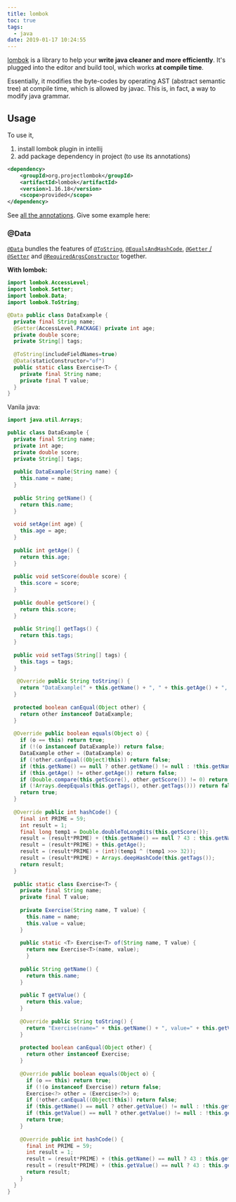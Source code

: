 ```yaml
---
title: lombok
toc: true
tags:
  - java
date: 2019-01-17 10:24:55
---
```



[lombok](https://projectlombok.org/) is a library to help your **write java cleaner and more efficiently**. It's plugged into the editor and build tool, which works **at compile time**. 

Essentially, it modifies the byte-codes by operating AST (abstract semantic tree) at compile time, which is allowed by javac. This is, in fact, a way to modify java grammar.

## Usage

To use it,

1. install lombok plugin in intellij
2. add package dependency in project (to use its annotations)

```xml
<dependency>
    <groupId>org.projectlombok</groupId>
    <artifactId>lombok</artifactId>
    <version>1.16.18</version>
    <scope>provided</scope>
</dependency>
```

See [all the annotations](https://projectlombok.org/features/all). Give some example here:

### @Data

[`@Data`](https://projectlombok.org/features/Data) bundles the features of   [`@ToString`](https://projectlombok.org/features/ToString), [`@EqualsAndHashCode`](https://projectlombok.org/features/EqualsAndHashCode), [`@Getter` / `@Setter`](https://projectlombok.org/features/GetterSetter) and [`@RequiredArgsConstructor`](https://projectlombok.org/features/constructor) together.

**With lombok:**

```java
import lombok.AccessLevel;
import lombok.Setter;
import lombok.Data;
import lombok.ToString;

@Data public class DataExample {
  private final String name;
  @Setter(AccessLevel.PACKAGE) private int age;
  private double score;
  private String[] tags;
  
  @ToString(includeFieldNames=true)
  @Data(staticConstructor="of")
  public static class Exercise<T> {
    private final String name;
    private final T value;
  }
}
```

Vanila java:

```java
import java.util.Arrays;

public class DataExample {
  private final String name;
  private int age;
  private double score;
  private String[] tags;
  
  public DataExample(String name) {
    this.name = name;
  }
  
  public String getName() {
    return this.name;
  }
  
  void setAge(int age) {
    this.age = age;
  }
  
  public int getAge() {
    return this.age;
  }
  
  public void setScore(double score) {
    this.score = score;
  }
  
  public double getScore() {
    return this.score;
  }
  
  public String[] getTags() {
    return this.tags;
  }
  
  public void setTags(String[] tags) {
    this.tags = tags;
  }
  
   @Override public String toString() {
    return "DataExample(" + this.getName() + ", " + this.getAge() + ", " + this.getScore() + ", " + Arrays.deepToString(this.getTags()) + ")";
  }
  
  protected boolean canEqual(Object other) {
    return other instanceof DataExample;
  }
  
  @Override public boolean equals(Object o) {
    if (o == this) return true;
    if (!(o instanceof DataExample)) return false;
    DataExample other = (DataExample) o;
    if (!other.canEqual((Object)this)) return false;
    if (this.getName() == null ? other.getName() != null : !this.getName().equals(other.getName())) return false;
    if (this.getAge() != other.getAge()) return false;
    if (Double.compare(this.getScore(), other.getScore()) != 0) return false;
    if (!Arrays.deepEquals(this.getTags(), other.getTags())) return false;
    return true;
  }
  
  @Override public int hashCode() {
    final int PRIME = 59;
    int result = 1;
    final long temp1 = Double.doubleToLongBits(this.getScore());
    result = (result*PRIME) + (this.getName() == null ? 43 : this.getName().hashCode());
    result = (result*PRIME) + this.getAge();
    result = (result*PRIME) + (int)(temp1 ^ (temp1 >>> 32));
    result = (result*PRIME) + Arrays.deepHashCode(this.getTags());
    return result;
  }
  
  public static class Exercise<T> {
    private final String name;
    private final T value;
    
    private Exercise(String name, T value) {
      this.name = name;
      this.value = value;
    }
    
    public static <T> Exercise<T> of(String name, T value) {
      return new Exercise<T>(name, value);
      }
    
    public String getName() {
      return this.name;
    }
    
    public T getValue() {
      return this.value;
    }
    
    @Override public String toString() {
      return "Exercise(name=" + this.getName() + ", value=" + this.getValue() + ")";
    }
    
    protected boolean canEqual(Object other) {
      return other instanceof Exercise;
    }
    
    @Override public boolean equals(Object o) {
      if (o == this) return true;
      if (!(o instanceof Exercise)) return false;
      Exercise<?> other = (Exercise<?>) o;
      if (!other.canEqual((Object)this)) return false;
      if (this.getName() == null ? other.getValue() != null : !this.getName().equals(other.getName())) return false;
      if (this.getValue() == null ? other.getValue() != null : !this.getValue().equals(other.getValue())) return false;
      return true;
    }
    
    @Override public int hashCode() {
      final int PRIME = 59;
      int result = 1;
      result = (result*PRIME) + (this.getName() == null ? 43 : this.getName().hashCode());
      result = (result*PRIME) + (this.getValue() == null ? 43 : this.getValue().hashCode());
      return result;
    }
  }
}
```

